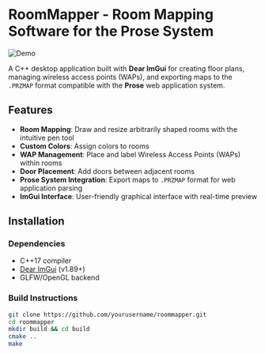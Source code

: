 # RoomMapper - Room Mapping Software for the Prose System

![Demo](https://github.com/benbirchpersonal/JMapper/new/main/screenshot.jpg)

A C++ desktop application built with **Dear ImGui** for creating floor plans, managing wireless access points (WAPs), and exporting maps to the `.PRZMAP` format compatible with the **Prose** web application system.

## Features
- **Room Mapping**: Draw and resize arbitrarily shaped rooms with the intuitive pen tool
- **Custom Colors**: Assign colors to rooms
- **WAP Management**: Place and label Wireless Access Points (WAPs) within rooms
- **Door Placement**: Add doors between adjacent rooms
- **Prose System Integration**: Export maps to `.PRZMAP` format for web application parsing
- **ImGui Interface**: User-friendly graphical interface with real-time preview

## Installation
### Dependencies
- C++17 compiler
- [Dear ImGui](https://github.com/ocornut/imgui) (v1.89+)
- GLFW/OpenGL backend

### Build Instructions
```bash
git clone https://github.com/yourusername/roommapper.git
cd roommapper
mkdir build && cd build
cmake ..
make
